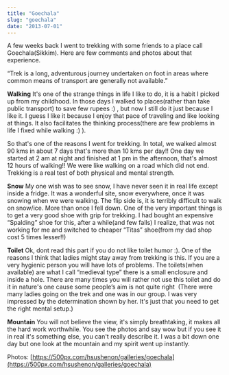 ```yaml
---
title: "Goechala"
slug: "goechala"
date: "2013-07-01"
---
```


A few weeks back I went to trekking with some friends to a place call Goechala(Sikkim). Here are few comments and photos about that experience.

“Trek is a long, adventurous journey undertaken on foot in areas where common means of transport are generally not available.”

**Walking** It's one of the strange things in life I like to do, it is a habit I picked up from my childhood. In those days I walked to places(rather than take public transport) to save few rupees :) , but now I still do it just because I like it. I guess I like it because I enjoy that pace of traveling and like looking at things. It also facilitates the thinking process(there are few problems in life I fixed while walking :) ).

So that's one of the reasons I went for trekking. In total, we walked almost 90 kms in about 7 days that's more than 10 kms per day!! One day we started at 2 am at night and finished at 1 pm in the afternoon, that's almost 12 hours of walking!! We were like walking on a road which did not end. Trekking is a real test of both physical and mental strength.

**Snow** My one wish was to see snow, I have never seen it in real life except inside a fridge. It was a wonderful site, snow everywhere, once it was snowing when we were walking. The flip side is, it is terribly difficult to walk on snow/ice. More than once I fell down. One of the very important things is to get a very good shoe with grip for trekking. I had bought an expensive “Spalding” shoe for this, after a while(and few falls) I realize, that was not working for me and switched to cheaper “Titas” shoe(from my dad shop cost 5 times lesser!!)

**Toilet** Ok, dont read this part if you do not like toilet humor :). One of the reasons I think that ladies might stay away from trekking is this. If you are a very hygienic person you will have lots of problems. The toilets(when available) are what I call “medieval type” there is a small enclosure and inside a hole. There are many times you will rather not use this toilet and do it in nature's one cause some people’s aim is not quite right  (There were many ladies going on the trek and one was in our group. I was very impressed by the determination shown by her. It's just that you need to get the right mental setup.)

**Mountain** You will not believe the view, it's simply breathtaking, it makes all the hard work worthwhile. You see the photos and say wow but if you see it in real it's something else, you can't really describe it. I was a bit down one day but one look at the mountain and my spirit went up instantly.

Photos: [https://500px.com/hsushenon/galleries/goechala](https://500px.com/hsushenon/galleries/goechala)
